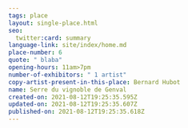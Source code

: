 ```yaml
---
tags: place
layout: single-place.html
seo:
  twitter:card: summary
language-link: site/index/home.md
place-number: 6
quote: " blaba"
opening-hours: 11am>7pm
number-of-exhibitors: " 1 artist"
copy-artist-present-in-this-place: Bernard Hubot
name: Serre du vignoble de Genval
created-on: 2021-08-12T19:25:35.595Z
updated-on: 2021-08-12T19:25:35.607Z
published-on: 2021-08-12T19:25:35.618Z
---
```

